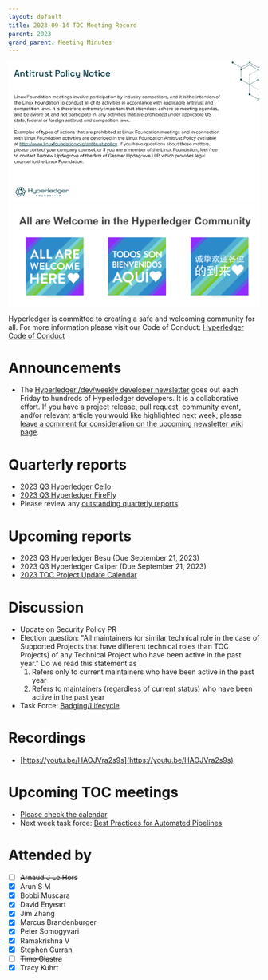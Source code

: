 ```yaml
---
layout: default
title: 2023-09-14 TOC Meeting Record
parent: 2023
grand_parent: Meeting Minutes
---
```

![Antitrust Policy Notice](../images/antitrust-policy-notice.png "Antitrust Policy Notice")
![All are Welcome in the Hyperledger Community](../images/all-are-welcome.png "All are Welcome in the Hyperledger Community")

Hyperledger is committed to creating a safe and welcoming community for all. For more information please visit our Code of Conduct: [Hyperledger Code of Conduct](https://toc.hyperledger.org/governing-documents/code-of-conduct.html)

# Announcements
* The [Hyperledger /dev/weekly developer newsletter](https://wiki.hyperledger.org/pages/viewpage.action?pageId=39618905) goes out each Friday to hundreds of Hyperledger developers. It is a collaborative effort. If you have a project release, pull request, community event, and/or relevant article you would like highlighted next week, please [leave a comment for consideration on the upcoming newsletter wiki page](https://wiki.hyperledger.org/display/DR/2023).

# Quarterly reports
* [2023 Q3 Hyperledger Cello](https://github.com/hyperledger/toc/pull/160)
* [2023 Q3 Hyperledger FireFly](https://github.com/hyperledger/toc/pull/163)
* Please review any [outstanding quarterly reports](https://github.com/hyperledger/toc/pulls?q=is%3Apr+is%3Aopen+label%3Aquarterly-report+user-review-requested%3A%40me).

# Upcoming reports
* 2023 Q3 Hyperledger Besu (Due September 21, 2023)
* 2023 Q3 Hyperledger Caliper (Due September 21, 2023)
* [2023 TOC Project Update Calendar](../../project-reports/2023/2023-updates.md)

# Discussion
* Update on Security Policy PR
* Election question: "All maintainers (or similar technical role in the case of Supported Projects that have different technical roles than TOC Projects) of any Technical Project who have been active in the past year." Do we read this statement as 
    1. Refers only to current maintainers who have been active in the past year
    2. Refers to maintainers (regardless of current status) who have been active in the past year
* Task Force: [Badging/Lifecycle](https://github.com/hyperledger/toc/issues/50)

# Recordings
* [https://youtu.be/HAOJVra2s9s](https://youtu.be/HAOJVra2s9s)

# Upcoming TOC meetings
* [Please check the calendar](https://lists.hyperledger.org/g/toc/calendar)
* Next week task force: [Best Practices for Automated Pipelines](https://github.com/hyperledger/toc/issues/44)

# Attended by
* [ ] ~~Arnaud J Le Hors~~
* [x] Arun S M
* [x] Bobbi Muscara
* [x] David Enyeart
* [x] Jim Zhang
* [x] Marcus Brandenburger
* [x] Peter Somogyvari
* [x] Ramakrishna V
* [x] Stephen Curran
* [ ] ~~Timo Glastra~~
* [x] Tracy Kuhrt

